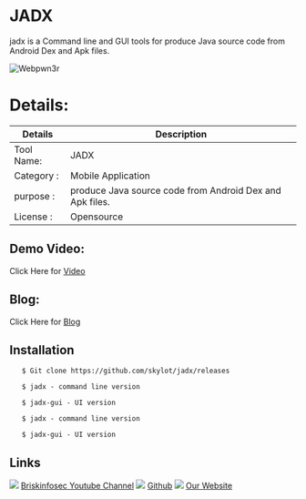 JADX
============
jadx is a Command line and GUI tools for produce Java source code from Android Dex and Apk files.

![Webpwn3r](https://briskinfosec.com//assets/tooloftheday/133.jpg)

Details:
============
|  Details | Description   |
| ------------ | ------------ |
|Tool Name:| JADX |
|Category :| Mobile Application|
|purpose  :| produce Java source code from Android Dex and Apk files.
|License :| Opensource

Demo Video:
-----------------
Click Here for [Video](https://www.youtube.com/watch?v=gnbnnzWKgFI&t=3s "Video")

Blog: 
--------------
Click Here for [Blog](https://briskinfosec.com/tooloftheday/toolofthedaydetail/JADX "Blog")

Installation
----------------
       $ Git clone https://github.com/skylot/jadx/releases 

       $ jadx - command line version
  
       $ jadx-gui - UI version
   
       $ jadx - command line version
   
       $ jadx-gui - UI version
  
Links
----------------
![ ](https://img.icons8.com/color/15/000000/youtube-play.png) [Briskinfosec Youtube Channel](https://www.youtube.com/channel/UCcPmqqYETcO_7-6p_uUsF1w "Briskinfosec Youtube Channel")
 ![ ](https://img.icons8.com/glyph-neue/15/000000/github.png) [Github](https://github.com/briskinfosec "Github") 
![ ](https://img.icons8.com/ios/15/000000/internet--v2.png) [Our Website](https://www.briskinfosec.com/ "Our Website")
